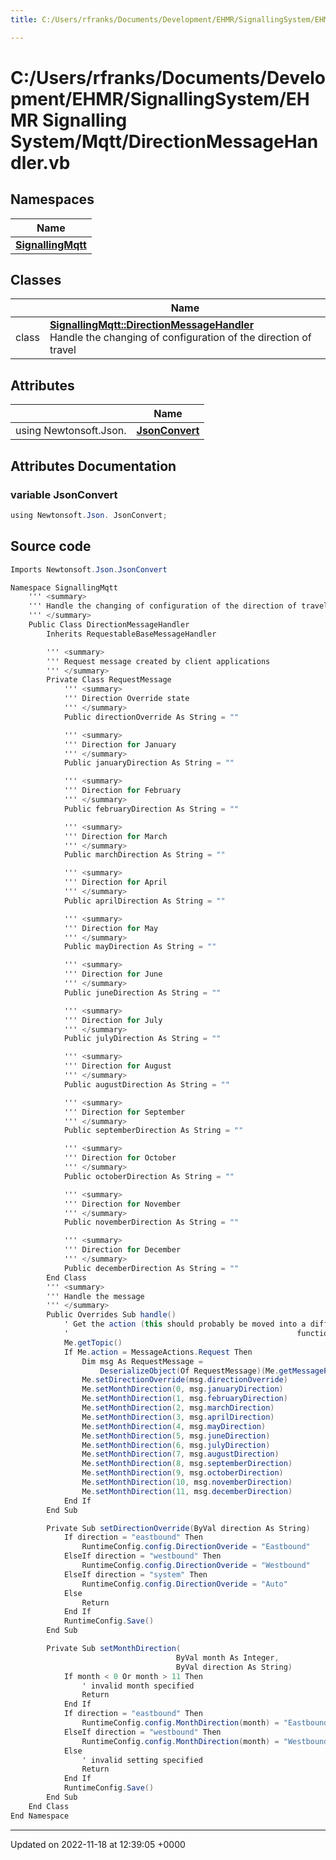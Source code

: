 ```yaml
---
title: C:/Users/rfranks/Documents/Development/EHMR/SignallingSystem/EHMR Signalling System/Mqtt/DirectionMessageHandler.vb

---
```


# C:/Users/rfranks/Documents/Development/EHMR/SignallingSystem/EHMR Signalling System/Mqtt/DirectionMessageHandler.vb



## Namespaces

| Name           |
| -------------- |
| **[SignallingMqtt](/SignallingSystem-doc/vb/Namespaces/namespaceSignallingMqtt/)**  |

## Classes

|                | Name           |
| -------------- | -------------- |
| class | **[SignallingMqtt::DirectionMessageHandler](/SignallingSystem-doc/vb/Classes/classSignallingMqtt_1_1DirectionMessageHandler/)** <br>Handle the changing of configuration of the direction of travel  |

## Attributes

|                | Name           |
| -------------- | -------------- |
| ﻿using Newtonsoft.Json. | **[JsonConvert](/SignallingSystem-doc/vb/Files/DirectionMessageHandler_8vb/#variable-jsonconvert)**  |



## Attributes Documentation

### variable JsonConvert

```csharp
﻿using Newtonsoft.Json. JsonConvert;
```



## Source code

```csharp
Imports Newtonsoft.Json.JsonConvert

Namespace SignallingMqtt
    ''' <summary>
    ''' Handle the changing of configuration of the direction of travel
    ''' </summary>
    Public Class DirectionMessageHandler
        Inherits RequestableBaseMessageHandler

        ''' <summary>
        ''' Request message created by client applications
        ''' </summary>
        Private Class RequestMessage
            ''' <summary>
            ''' Direction Override state
            ''' </summary>
            Public directionOverride As String = ""

            ''' <summary>
            ''' Direction for January
            ''' </summary>
            Public januaryDirection As String = ""

            ''' <summary>
            ''' Direction for February
            ''' </summary>
            Public februaryDirection As String = ""

            ''' <summary>
            ''' Direction for March
            ''' </summary>
            Public marchDirection As String = ""

            ''' <summary>
            ''' Direction for April
            ''' </summary>
            Public aprilDirection As String = ""

            ''' <summary>
            ''' Direction for May
            ''' </summary>
            Public mayDirection As String = ""

            ''' <summary>
            ''' Direction for June
            ''' </summary>
            Public juneDirection As String = ""

            ''' <summary>
            ''' Direction for July
            ''' </summary>
            Public julyDirection As String = ""

            ''' <summary>
            ''' Direction for August
            ''' </summary>
            Public augustDirection As String = ""

            ''' <summary>
            ''' Direction for September
            ''' </summary>
            Public septemberDirection As String = ""

            ''' <summary>
            ''' Direction for October
            ''' </summary>
            Public octoberDirection As String = ""

            ''' <summary>
            ''' Direction for November
            ''' </summary>
            Public novemberDirection As String = ""

            ''' <summary>
            ''' Direction for December
            ''' </summary>
            Public decemberDirection As String = ""
        End Class
        ''' <summary>
        ''' Handle the message
        ''' </summary>
        Public Overrides Sub handle()
            ' Get the action (this should probably be moved into a different
            '                                                   function)
            Me.getTopic()
            If Me.action = MessageActions.Request Then
                Dim msg As RequestMessage =
                    DeserializeObject(Of RequestMessage)(Me.getMessagePayload())
                Me.setDirectionOverride(msg.directionOverride)
                Me.setMonthDirection(0, msg.januaryDirection)
                Me.setMonthDirection(1, msg.februaryDirection)
                Me.setMonthDirection(2, msg.marchDirection)
                Me.setMonthDirection(3, msg.aprilDirection)
                Me.setMonthDirection(4, msg.mayDirection)
                Me.setMonthDirection(5, msg.juneDirection)
                Me.setMonthDirection(6, msg.julyDirection)
                Me.setMonthDirection(7, msg.augustDirection)
                Me.setMonthDirection(8, msg.septemberDirection)
                Me.setMonthDirection(9, msg.octoberDirection)
                Me.setMonthDirection(10, msg.novemberDirection)
                Me.setMonthDirection(11, msg.decemberDirection)
            End If
        End Sub

        Private Sub setDirectionOverride(ByVal direction As String)
            If direction = "eastbound" Then
                RuntimeConfig.config.DirectionOveride = "Eastbound"
            ElseIf direction = "westbound" Then
                RuntimeConfig.config.DirectionOveride = "Westbound"
            ElseIf direction = "system" Then
                RuntimeConfig.config.DirectionOveride = "Auto"
            Else
                Return
            End If
            RuntimeConfig.Save()
        End Sub

        Private Sub setMonthDirection(
                                     ByVal month As Integer,
                                     ByVal direction As String)
            If month < 0 Or month > 11 Then
                ' invalid month specified
                Return
            End If
            If direction = "eastbound" Then
                RuntimeConfig.config.MonthDirection(month) = "Eastbound"
            ElseIf direction = "westbound" Then
                RuntimeConfig.config.MonthDirection(month) = "Westbound"
            Else
                ' invalid setting specified
                Return
            End If
            RuntimeConfig.Save()
        End Sub
    End Class
End Namespace
```


-------------------------------

Updated on 2022-11-18 at 12:39:05 +0000
